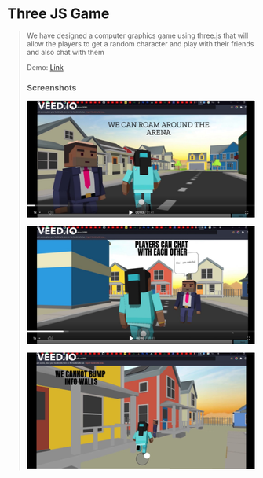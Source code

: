 # Three JS Game

>
>We have designed a computer graphics game using three.js that will allow the players to get a random character and play with their friends and also chat with them
>
>
>Demo: [Link](https://www.veed.io/view/0f4e1973-213c-408b-b418-dc71a33195a6)
>
>
>### **Screenshots**
>
>![Image 1](image1.jpeg) 
>
>![Image 2](image2.jpeg)
>
>![Image 3](image3.jpeg)
